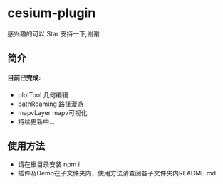 # cesium-plugin
感兴趣的可以 Star 支持一下,谢谢
## 简介
#### 目前已完成:
* plotTool 几何编辑
* pathRoaming 路径漫游
* mapvLayer mapv可视化
* 持续更新中...

## 使用方法
* 请在根目录安装 npm i
* 插件及Demo在子文件夹内，使用方法请查阅各子文件夹内README.md
